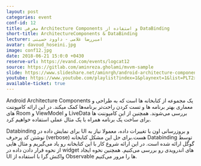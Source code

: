 ```yaml
---
layout: post
categories: event
conf-id: 12
title: معرفی Architecture Components و استفاده از DataBinding
short-title: ArchitectureComponents & DataBinding
lecturer: امیررضا غلامی - داوود حسینی
avatar: davoud_hoseini.jpg
image: conf12.jpg
date: 2018-06-21 15:0:0 +0430
reserve-url: https://evand.com/events/logcat12
source: https://gitlab.com/aminreza.gholami/mvvm-sample
slide: https://www.slideshare.net/aminrgh/android-architecture-component-106691888
youtube: https://www.youtube.com/playlist?index=1&playnext=1&list=PLT2xIm2X7W7jdVsQqsVGoLyAPUMxEK8uP
available-ticket: true
---
```

Android Architecture Components
یک مجموعه از کتابخانه ها است که به طراحی و معماری بهتر برنامه ها و تست کردن راحت‌تر برنامه‌ها کمک میکند. در این ارائه کامپوننت های Room و ViewModel و  LiveData بررسی می‌شوند. همچنین  از این کامپوننت ها برای ساخت یک برنامه همراه با یک مثال عملی استفاده خواهیم کرد.

Databinding
برای نمایش داده در UI و بروزرسانی اون با تغییرات داده، معمولا نیاز به نوشتن کد پرحرف (verbose) هست.برای حل این مشکل کتابخانه Databinding توسط گوگل ارائه شده است.
در این ارائه شروع کار با این کتابخانه رو یاد می‌گیریم و مثال هایی از نحوه قرار دادن داده در widget های اندرویدی رو بررسی می‌کنیم. همچنین نحوه ایجاد UI واکنش گرا با استفاده از Observable ها را مرور می‌کنیم.